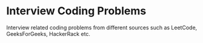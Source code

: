 # Interview Coding Problems
Interview related coding problems from different sources such as LeetCode, GeeksForGeeks, HackerRack etc.
